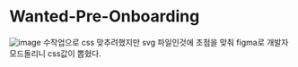 # Wanted-Pre-Onboarding
![image](https://github.com/BeomAB9/Wanted-Pre-Onboarding/assets/107173113/24cd3e5b-dbbe-4bf0-bfab-72b9998cca8c)
수작업으로 css 맞추려했지만 svg 파일인것에 초점을 맞춰 figma로 개발자모드돌리니  css값이 뽑혔다.
